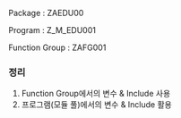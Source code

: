 Package : ZAEDU00

Program : Z_M_EDU001

Function Group : ZAFG001

### 정리

1. Function Group에서의 변수 & Include 사용
2. 프로그램(모듈 풀)에서의 변수 & Include 활용
